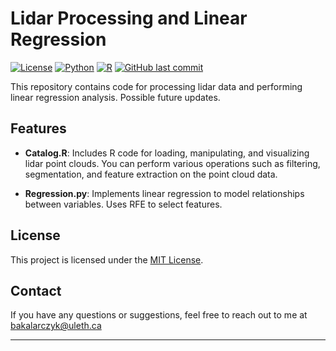 # Lidar Processing and Linear Regression

[![License](https://img.shields.io/badge/license-MIT-blue.svg)](https://github.com/elbhednam/lidar/blob/main/LICENSE)
[![Python](https://img.shields.io/badge/python-3.7%20%7C%203.8%20%7C%203.9-blue)](https://www.python.org/)
[![R](https://img.shields.io/badge/R-4.0%20%7C%204.1-blue)](https://www.r-project.org/)
[![GitHub last commit](https://img.shields.io/github/last-commit/elbhednam/lidar.svg)](https://github.com/elbhednam/lidar/commits/main)

This repository contains code for processing lidar data and performing linear regression analysis. Possible future updates.

## Features

- **Catalog.R**: Includes R code for loading, manipulating, and visualizing lidar point clouds. You can perform various operations such as filtering, segmentation, and feature extraction on the point cloud data.

- **Regression.py**: Implements linear regression to model relationships between variables. Uses RFE to select features.



## License

This project is licensed under the [MIT License](LICENSE).

## Contact

If you have any questions or suggestions, feel free to reach out to me at bakalarczyk@uleth.ca

---

